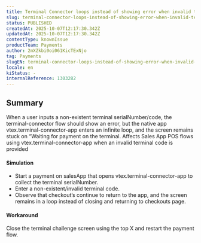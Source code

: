 ```yaml
---
title: Terminal Connector loops instead of showing error when invalid terminal code is entered (Sales App POS)
slug: terminal-connector-loops-instead-of-showing-error-when-invalid-terminal-code-is-entered-sales-app-pos
status: PUBLISHED
createdAt: 2025-10-07T12:17:30.342Z
updatedAt: 2025-10-07T12:17:30.342Z
contentType: knownIssue
productTeam: Payments
author: 2mXZkbi0oi061KicTExNjo
tag: Payments
slugEN: terminal-connector-loops-instead-of-showing-error-when-invalid-terminal-code-is-entered-sales-app-pos
locale: en
kiStatus: -
internalReference: 1303282
---
```


## Summary


When a user inputs a non-existent terminal serialNumber/code, the terminal-connector flow should show an error, but the native app vtex.terminal-connector-app enters an infinite loop, and the screen remains stuck on “Waiting for payment on the terminal.
Affects Sales App POS flows using vtex.terminal-connector-app when an invalid terminal code is provided


#### Simulation



- Start a payment on salesApp that opens vtex.terminal-connector-app to collect the terminal serialNumber.
- Enter a non-existent/invalid terminal code.
- Observe that checkout’s continue to return to the app, and the screen remains in a loop instead of closing and returning to checkouts page.


#### Workaround


Close the terminal challenge screen using the top X and restart the payment flow.



